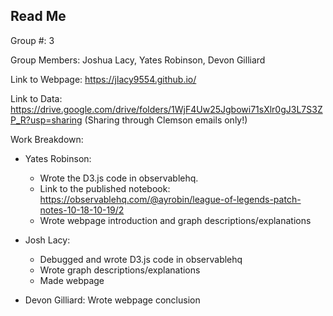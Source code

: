 ## Read Me

Group #: 3

Group Members: Joshua Lacy, Yates Robinson, Devon Gilliard

Link to Webpage: https://jlacy9554.github.io/

Link to Data: https://drive.google.com/drive/folders/1WjF4Uw25Jgbowi71sXlr0gJ3L7S3ZP_R?usp=sharing (Sharing through Clemson emails only!)

Work Breakdown:

- Yates Robinson: 
  - Wrote the D3.js code in observablehq. 
  - Link to the published notebook: https://observablehq.com/@ayrobin/league-of-legends-patch-notes-10-18-10-19/2
  - Wrote webpage introduction and graph descriptions/explanations
  
- Josh Lacy:
  - Debugged and wrote D3.js code in observablehq
  - Wrote graph descriptions/explanations
  - Made webpage
  
- Devon Gilliard: Wrote webpage conclusion

